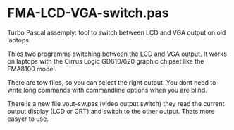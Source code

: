 # FMA-LCD-VGA-switch.pas
Turbo Pascal assemply: tool to switch between LCD and VGA output on old laptops

Thies two programms switching between the LCD and VGA output. It works on laptops with the Cirrus Logic GD610/620 graphic chipset like the FMA8100 model.

There are tow files, so you can select the right output. You dont need to write long commands with commandline options when you are blind.

There is a new file vout-sw.pas (video output switch) they read the current output display (LCD or CRT) and switch to the other output. Thats more easyer to use.
